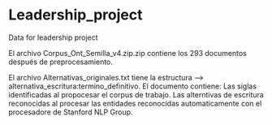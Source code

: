 # Leadership_project
Data for leadership project

El archivo Corpus_Ont_Semilla_v4.zip.zip contiene los 293 documentos después de preprocesamiento.

El archivo Alternativas_originales.txt tiene la estructura --> alternativa_escritura:termino_definitivo. El documento contiene:
    Las siglas identificadas al propocesar el corpus de trabajo.
    Las alterntivas de escritura reconocidas al procesar las entidades reconocidas automaticamente con el procesadore de Stanford NLP Group.
